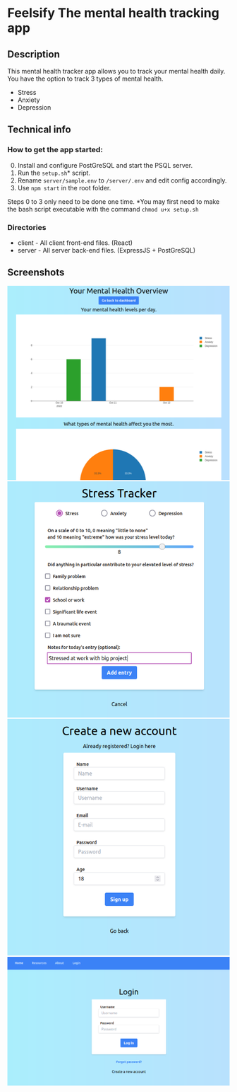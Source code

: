 # Feelsify The mental health tracking app

## Description

This mental health tracker app allows you to track your mental health daily.
You have the option to track 3 types of mental health.

* Stress
* Anxiety
* Depression

## Technical info

### How to get the app started:

0. Install and configure PostGreSQL and start the PSQL server.
1. Run the `setup.sh`* script.
2. Rename `server/sample.env` to `/server/.env` and edit config accordingly.
3. Use `npm start` in the root folder. 

Steps 0 to 3 only need to be done one time.
*You may first need to make the bash script executable with the command `chmod u+x setup.sh`

### Directories

* client - All client front-end files. (React) 
* server - All server back-end files. (ExpressJS + PostGreSQL) 

## Screenshots

![feelsify screenshot1](/screenshots/screenshot1.png?raw=true)
![feelsify screenshot2](/screenshots/screenshot2.png?raw=true)
![feelsify screenshot3](/screenshots/screenshot3.png?raw=true)
![feelsify screenshot4](/screenshots/screenshot4.png?raw=true)
